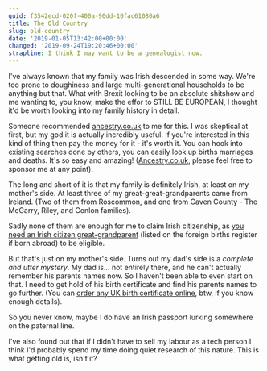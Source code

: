```yaml
---
guid: f3542ecd-020f-400a-90dd-10fac61080a6
title: The Old Country
slug: old-country
date: '2019-01-05T13:42:00+00:00'
changed: '2019-09-24T19:20:46+00:00'
strapline: I think I may want to be a genealogist now.
---
```


I've always known that my family was Irish descended in some way. We're too prone to doughiness and large multi-generational households to be anything but that. What with Brexit looking to be an absolute shitshow and me wanting to, you know, make the effor to STILL BE EUROPEAN, I thought it'd be worth looking into my family history in detail. 

Someone recommended [ancestry.co.uk](Ancestry) to me for this. I was skeptical at first, but my god it is actually incredibly useful. If you're interested in this kind of thing then pay the money for it - it's worth it. You can hook into existing searches done by others, you can easily look up births marriages and deaths. It's so easy and amazing! ([Ancestry.co.uk](Ancestry), please feel free to sponsor me at any point).

The long and short of it is that my family is definitely Irish, at least on my mother's side. At least three of my great-great-grandparents came from Ireland. (Two of them from Roscommon, and one from Caven County - The McGarry, Riley, and Conlon families).

Sadly none of them are enough for me to claim Irish citizenship, as [you need an Irish citizen great-grandparent](http://www.citizensinformation.ie/en/moving_country/irish_citizenship/irish_citizenship_through_birth_or_descent.html) (listed on the foreign births register if born abroad) to be eligible. 

But that's just on my mother's side. Turns out my dad's side is a _complete and utter mystery_. My dad is... not entirely there, and he can't actually remember his parents names now. So I haven't been able to even start on that. I need to get hold of his birth certificate and find his parents names to go further. (You can [order any UK birth certificate online](https://www.gro.gov.uk/gro/content/certificates/menu.asp), btw, if you know enough details). 

So you never know, maybe I do have an Irish passport lurking somewhere on the paternal line.

I've also found out that if I didn't have to sell my labour as a tech person I think I'd probably spend my time doing quiet research of this nature. This is what getting old is, isn't it?
